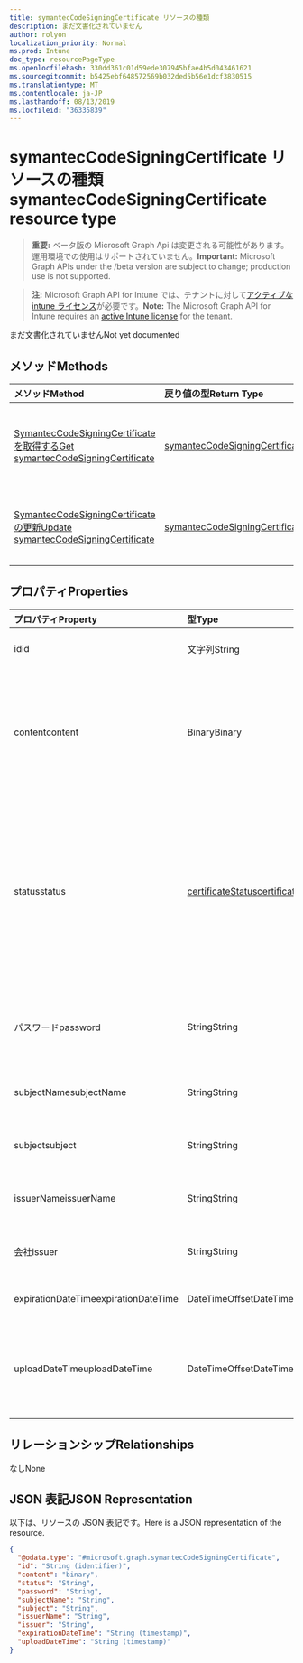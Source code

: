 ```yaml
---
title: symantecCodeSigningCertificate リソースの種類
description: まだ文書化されていません
author: rolyon
localization_priority: Normal
ms.prod: Intune
doc_type: resourcePageType
ms.openlocfilehash: 330dd361c01d59ede307945bfae4b5d043461621
ms.sourcegitcommit: b5425ebf648572569b032ded5b56e1dcf3830515
ms.translationtype: MT
ms.contentlocale: ja-JP
ms.lasthandoff: 08/13/2019
ms.locfileid: "36335839"
---
```

# <a name="symanteccodesigningcertificate-resource-type"></a><span data-ttu-id="b0b89-103">symantecCodeSigningCertificate リソースの種類</span><span class="sxs-lookup"><span data-stu-id="b0b89-103">symantecCodeSigningCertificate resource type</span></span>

> <span data-ttu-id="b0b89-104">**重要:** ベータ版の Microsoft Graph Api は変更される可能性があります。運用環境での使用はサポートされていません。</span><span class="sxs-lookup"><span data-stu-id="b0b89-104">**Important:** Microsoft Graph APIs under the /beta version are subject to change; production use is not supported.</span></span>

> <span data-ttu-id="b0b89-105">**注:** Microsoft Graph API for Intune では、テナントに対して[アクティブな intune ライセンス](https://go.microsoft.com/fwlink/?linkid=839381)が必要です。</span><span class="sxs-lookup"><span data-stu-id="b0b89-105">**Note:** The Microsoft Graph API for Intune requires an [active Intune license](https://go.microsoft.com/fwlink/?linkid=839381) for the tenant.</span></span>

<span data-ttu-id="b0b89-106">まだ文書化されていません</span><span class="sxs-lookup"><span data-stu-id="b0b89-106">Not yet documented</span></span>

## <a name="methods"></a><span data-ttu-id="b0b89-107">メソッド</span><span class="sxs-lookup"><span data-stu-id="b0b89-107">Methods</span></span>
|<span data-ttu-id="b0b89-108">メソッド</span><span class="sxs-lookup"><span data-stu-id="b0b89-108">Method</span></span>|<span data-ttu-id="b0b89-109">戻り値の型</span><span class="sxs-lookup"><span data-stu-id="b0b89-109">Return Type</span></span>|<span data-ttu-id="b0b89-110">説明</span><span class="sxs-lookup"><span data-stu-id="b0b89-110">Description</span></span>|
|:---|:---|:---|
|[<span data-ttu-id="b0b89-111">SymantecCodeSigningCertificate を取得する</span><span class="sxs-lookup"><span data-stu-id="b0b89-111">Get symantecCodeSigningCertificate</span></span>](../api/intune-apps-symanteccodesigningcertificate-get.md)|[<span data-ttu-id="b0b89-112">symantecCodeSigningCertificate</span><span class="sxs-lookup"><span data-stu-id="b0b89-112">symantecCodeSigningCertificate</span></span>](../resources/intune-apps-symanteccodesigningcertificate.md)|<span data-ttu-id="b0b89-113">[SymantecCodeSigningCertificate](../resources/intune-apps-symanteccodesigningcertificate.md)オブジェクトのプロパティとリレーションシップを読み取ります。</span><span class="sxs-lookup"><span data-stu-id="b0b89-113">Read properties and relationships of the [symantecCodeSigningCertificate](../resources/intune-apps-symanteccodesigningcertificate.md) object.</span></span>|
|[<span data-ttu-id="b0b89-114">SymantecCodeSigningCertificate の更新</span><span class="sxs-lookup"><span data-stu-id="b0b89-114">Update symantecCodeSigningCertificate</span></span>](../api/intune-apps-symanteccodesigningcertificate-update.md)|[<span data-ttu-id="b0b89-115">symantecCodeSigningCertificate</span><span class="sxs-lookup"><span data-stu-id="b0b89-115">symantecCodeSigningCertificate</span></span>](../resources/intune-apps-symanteccodesigningcertificate.md)|<span data-ttu-id="b0b89-116">[SymantecCodeSigningCertificate](../resources/intune-apps-symanteccodesigningcertificate.md)オブジェクトのプロパティを更新します。</span><span class="sxs-lookup"><span data-stu-id="b0b89-116">Update the properties of a [symantecCodeSigningCertificate](../resources/intune-apps-symanteccodesigningcertificate.md) object.</span></span>|

## <a name="properties"></a><span data-ttu-id="b0b89-117">プロパティ</span><span class="sxs-lookup"><span data-stu-id="b0b89-117">Properties</span></span>
|<span data-ttu-id="b0b89-118">プロパティ</span><span class="sxs-lookup"><span data-stu-id="b0b89-118">Property</span></span>|<span data-ttu-id="b0b89-119">型</span><span class="sxs-lookup"><span data-stu-id="b0b89-119">Type</span></span>|<span data-ttu-id="b0b89-120">説明</span><span class="sxs-lookup"><span data-stu-id="b0b89-120">Description</span></span>|
|:---|:---|:---|
|<span data-ttu-id="b0b89-121">id</span><span class="sxs-lookup"><span data-stu-id="b0b89-121">id</span></span>|<span data-ttu-id="b0b89-122">文字列</span><span class="sxs-lookup"><span data-stu-id="b0b89-122">String</span></span>|<span data-ttu-id="b0b89-123">エンティティのキー。</span><span class="sxs-lookup"><span data-stu-id="b0b89-123">The key of the entity.</span></span>|
|<span data-ttu-id="b0b89-124">content</span><span class="sxs-lookup"><span data-stu-id="b0b89-124">content</span></span>|<span data-ttu-id="b0b89-125">Binary</span><span class="sxs-lookup"><span data-stu-id="b0b89-125">Binary</span></span>|<span data-ttu-id="b0b89-126">Windows Symantec コード署名証明書が生データ形式で表示されます。</span><span class="sxs-lookup"><span data-stu-id="b0b89-126">The Windows Symantec Code-Signing Certificate in the raw data format.</span></span>|
|<span data-ttu-id="b0b89-127">status</span><span class="sxs-lookup"><span data-stu-id="b0b89-127">status</span></span>|[<span data-ttu-id="b0b89-128">certificateStatus</span><span class="sxs-lookup"><span data-stu-id="b0b89-128">certificateStatus</span></span>](../resources/intune-apps-certificatestatus.md)|<span data-ttu-id="b0b89-129">証明書の状態がプロビジョニングされているか、プロビジョニングされていません。</span><span class="sxs-lookup"><span data-stu-id="b0b89-129">The Cert Status Provisioned or not Provisioned.</span></span> <span data-ttu-id="b0b89-130">可能な値は、`notProvisioned`、`provisioned` です。</span><span class="sxs-lookup"><span data-stu-id="b0b89-130">Possible values are: `notProvisioned`, `provisioned`.</span></span>|
|<span data-ttu-id="b0b89-131">パスワード</span><span class="sxs-lookup"><span data-stu-id="b0b89-131">password</span></span>|<span data-ttu-id="b0b89-132">String</span><span class="sxs-lookup"><span data-stu-id="b0b89-132">String</span></span>|<span data-ttu-id="b0b89-133">.Pfx ファイルに必要なパスワードを指定します。</span><span class="sxs-lookup"><span data-stu-id="b0b89-133">The Password required for .pfx file.</span></span>|
|<span data-ttu-id="b0b89-134">subjectName</span><span class="sxs-lookup"><span data-stu-id="b0b89-134">subjectName</span></span>|<span data-ttu-id="b0b89-135">String</span><span class="sxs-lookup"><span data-stu-id="b0b89-135">String</span></span>|<span data-ttu-id="b0b89-136">証明書のサブジェクト名。</span><span class="sxs-lookup"><span data-stu-id="b0b89-136">The Subject Name for the cert.</span></span>|
|<span data-ttu-id="b0b89-137">subject</span><span class="sxs-lookup"><span data-stu-id="b0b89-137">subject</span></span>|<span data-ttu-id="b0b89-138">String</span><span class="sxs-lookup"><span data-stu-id="b0b89-138">String</span></span>|<span data-ttu-id="b0b89-139">証明書のサブジェクトの値。</span><span class="sxs-lookup"><span data-stu-id="b0b89-139">The Subject value for the cert.</span></span>|
|<span data-ttu-id="b0b89-140">issuerName</span><span class="sxs-lookup"><span data-stu-id="b0b89-140">issuerName</span></span>|<span data-ttu-id="b0b89-141">String</span><span class="sxs-lookup"><span data-stu-id="b0b89-141">String</span></span>|<span data-ttu-id="b0b89-142">証明書の発行者名。</span><span class="sxs-lookup"><span data-stu-id="b0b89-142">The Issuer Name for the cert.</span></span>|
|<span data-ttu-id="b0b89-143">会社</span><span class="sxs-lookup"><span data-stu-id="b0b89-143">issuer</span></span>|<span data-ttu-id="b0b89-144">String</span><span class="sxs-lookup"><span data-stu-id="b0b89-144">String</span></span>|<span data-ttu-id="b0b89-145">証明書の発行者の値。</span><span class="sxs-lookup"><span data-stu-id="b0b89-145">The Issuer value for the cert.</span></span>|
|<span data-ttu-id="b0b89-146">expirationDateTime</span><span class="sxs-lookup"><span data-stu-id="b0b89-146">expirationDateTime</span></span>|<span data-ttu-id="b0b89-147">DateTimeOffset</span><span class="sxs-lookup"><span data-stu-id="b0b89-147">DateTimeOffset</span></span>|<span data-ttu-id="b0b89-148">証明書の有効期限。</span><span class="sxs-lookup"><span data-stu-id="b0b89-148">The Cert Expiration Date.</span></span>|
|<span data-ttu-id="b0b89-149">uploadDateTime</span><span class="sxs-lookup"><span data-stu-id="b0b89-149">uploadDateTime</span></span>|<span data-ttu-id="b0b89-150">DateTimeOffset</span><span class="sxs-lookup"><span data-stu-id="b0b89-150">DateTimeOffset</span></span>|<span data-ttu-id="b0b89-151">Symantec Cert としての CodeSigning Cert の種類。</span><span class="sxs-lookup"><span data-stu-id="b0b89-151">The Type of the CodeSigning Cert as Symantec Cert.</span></span>|

## <a name="relationships"></a><span data-ttu-id="b0b89-152">リレーションシップ</span><span class="sxs-lookup"><span data-stu-id="b0b89-152">Relationships</span></span>
<span data-ttu-id="b0b89-153">なし</span><span class="sxs-lookup"><span data-stu-id="b0b89-153">None</span></span>

## <a name="json-representation"></a><span data-ttu-id="b0b89-154">JSON 表記</span><span class="sxs-lookup"><span data-stu-id="b0b89-154">JSON Representation</span></span>
<span data-ttu-id="b0b89-155">以下は、リソースの JSON 表記です。</span><span class="sxs-lookup"><span data-stu-id="b0b89-155">Here is a JSON representation of the resource.</span></span>
<!-- {
  "blockType": "resource",
  "keyProperty": "id",
  "@odata.type": "microsoft.graph.symantecCodeSigningCertificate"
}
-->
``` json
{
  "@odata.type": "#microsoft.graph.symantecCodeSigningCertificate",
  "id": "String (identifier)",
  "content": "binary",
  "status": "String",
  "password": "String",
  "subjectName": "String",
  "subject": "String",
  "issuerName": "String",
  "issuer": "String",
  "expirationDateTime": "String (timestamp)",
  "uploadDateTime": "String (timestamp)"
}
```



